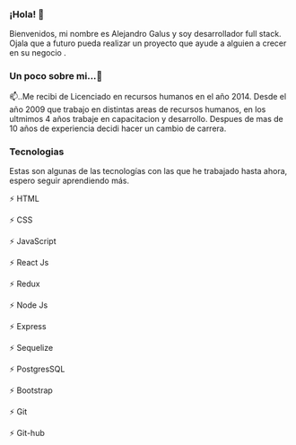 ### ¡Hola! 👋

Bienvenidos, mi nombre es Alejandro Galus y soy desarrollador full stack. Ojala que a futuro pueda realizar un proyecto que ayude a alguien a crecer en su negocio .

### Un poco sobre mi...💬

📫..Me recibi de Licenciado en recursos humanos en el año 2014. Desde el año 2009 que trabajo en distintas areas de recursos humanos, en los ultmimos 4 años trabaje en capacitacion y desarrollo. Despues de mas de 10 años de experiencia decidi hacer un cambio de carrera.


### Tecnologias

Estas son algunas de las tecnologías con las que he trabajado hasta ahora, espero seguir aprendiendo más.

⚡ HTML

⚡ CSS

⚡ JavaScript

⚡ React Js

⚡ Redux

⚡ Node Js

⚡ Express

⚡ Sequelize

⚡ PostgresSQL

⚡ Bootstrap

⚡ Git

⚡ Git-hub



<!--
**alegalus/alegalus** is a ✨ _special_ ✨ repository because its `README.md` (this file) appears on your GitHub profile.

Here are some ideas to get you started:

🔭 I’m currently working on ...
- 🌱 I’m currently learning ...
- 👯 I’m looking to collaborate on ...
- 🤔 I’m looking for help with ...
- 💬 Ask me about ...
- 📫 How to reach me: ...
- 😄 Pronouns: ...
- ⚡ Fun fact: ...
-->
